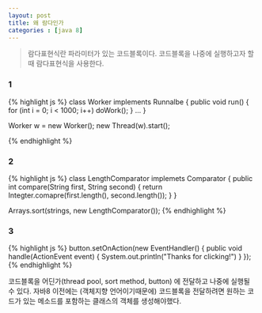```yaml
---
layout: post
title: 왜 람다인가
categories : [java 8]
--- 
```


> 람다표현식란 파라미터가 있는 코드블록이다. 코드블록을 나중에 실행하고자 할 때 람다표현식을 사용한다.

### 1
{% highlight js %} 
class Worker implements Runnalbe {
    public void run() {
      for (int i = 0; i < 1000; i++)
        doWork();
    }
  ...
}

Worker w = new Worker();
new Thread(w).start();

{% endhighlight %}

### 2
{% highlight js %} 
class LengthComparator implemets Comparator<String> {
    public int compare(String first, String second) {
      return Integter.comapre(first.length(), second.length());
    }
}

Arrays.sort(strings, new LengthComparator());
{% endhighlight %}

### 3
{% highlight js %} 
button.setOnAction(new EventHandler<ActionEvent>() {
    public void handle(ActionEvent event) {
        System.out.println("Thanks for clicking!")
    }
});
{% endhighlight %}

코드블록을 어딘가(thread pool, sort method, button) 에 전달하고 나중에 실행될 수 있다. 자바8 이전에는 (객체지향 언어이기때문에) 코드블록을 전달하려면 원하는 코드가 있는 메소드를 포함하는 클래스의 객체를 생성해야했다.
